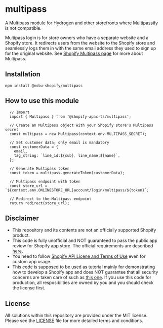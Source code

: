 # multipass

A Multipass module for Hydrogen and other storefronts where [Multipassify](https://github.com/beaucoo/multipassify) is not compatible.  

Multipass login is for store owners who have a separate website and a Shopify store. It redirects users from the website to the Shopify store and seamlessly logs them in with the same email address they used to sign up for the original website. See [Shopify Multipass page](https://shopify.dev/docs/api/multipass) for more about Multipass.  

## Installation

```npm install @nobu-shopify/multipass```

## How to use this module

```
  // Import
  import { Multipass } from '@shopify-apac-ts/multipass';

  // Create an Multipass object with your Shopify store's Multipass secret
  const multipass = new Multipass(context.env.MULTIPASS_SECRET);

  // Set customer data; only email is mandatory
  const customerData = {
    email,
    tag_string: `line_id:${sub}, line_name:${name}`,
  };

  // Generate Multipass token
  const token = multipass.generateToken(customerData);

  // Multipass endpoint with token
  const store_url = `${context.env.ONLINESTORE_URL}account/login/multipass/${token}`;

  // Redirect to the Multipass endpoint
  return redirect(store_url);

```

## Disclaimer

- This repository and its contents are not an officially supported Shopify product.
- This code is fully unofficial and NOT guaranteed to pass the public app review for Shopify app store. The official requirements are described [here](https://shopify.dev/apps/store/requirements).
- You need to follow [Shopify API Licene and Terms of Use](https://www.shopify.com/legal/api-terms) even for custom app usage.
- This code is supposed to be used as tutorial mainly for demonstrating how to develop a Shopify app and does NOT guarantee that all security concerns are taken care of such as [this one](https://shopify.dev/docs/api/checkout-ui-extensions/unstable/configuration#network-access). If you use this code for production, all resposibilties are owned by you and you should check the license first.

## License

All solutions within this repository are provided under the MIT license. Please see the [LICENSE](/LICENSE) file for more detailed terms and conditions.